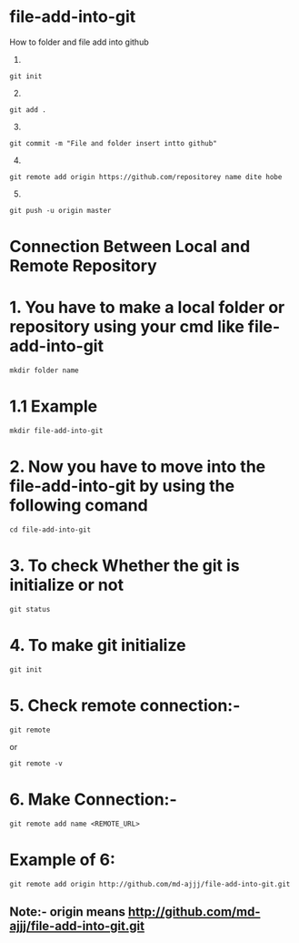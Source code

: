 # file-add-into-git
How to folder and file add into github

1.

```
git init
```  
2.
```
git add .
```  
3.
```
git commit -m "File and folder insert intto github"
```  
4.
```
git remote add origin https://github.com/repositorey name dite hobe
```  
5.
```
git push -u origin master
```  

# Connection Between Local and Remote Repository   
# 1. You have to make a local folder or repository using your cmd like file-add-into-git
```
mkdir folder name 
```  
# 1.1 Example
```
mkdir file-add-into-git
```  
# 2. Now you have to move into the file-add-into-git by using the following comand  
```
cd file-add-into-git
```  
# 3. To check Whether the git is initialize or not  

```
git status
```  


# 4. To make git initialize 
```
git init
```  


# 5. Check remote connection:-  
```
git remote
```  
or  
```
git remote -v
```  


# 6. Make Connection:-  
```
git remote add name <REMOTE_URL>
```  
# Example of 6:  
```
git remote add origin http://github.com/md-ajjj/file-add-into-git.git
```  
## Note:- origin means http://github.com/md-ajjj/file-add-into-git.git
